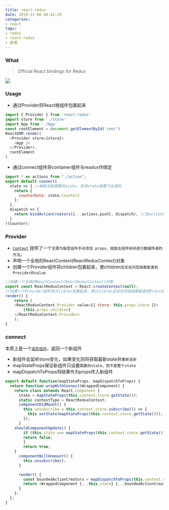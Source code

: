 ```yaml
---
title: react-redux
date: 2019-11-06 08:42:29
categories:
- react
tags:
- redux
- react-redux
- 原理
---
```


### What

> Official React bindings for Redux

<!-- more -->
![](/assets/blogImg/redux-async.png)
### Usage
+ 通过Provider将React根组件包裹起来
```javascript
import { Provider } from 'react-redux'
import store from './store'
import App from './App'
const rootElement = document.getElementById('root')
ReactDOM.render(
  <Provider store={store}>
    <App />
  </Provider>,
  rootElement
)
```
+ 通过connect组件将container组件与readux作绑定
```javascript
import * as actions from "./action";
export default connect(
  state => { //映射当前需要的state，形参state是整个应用的
    return {
      counterData: state.Counter2
    };
  },
  dispatch => {
    return bindActionCreators({...actions,push}, dispatch); //将actionCreators绑上dispatch
  }
)(Counter);
```
### Provider
+ [`Context`](https://zh-hans.reactjs.org/docs/context.html) 提供了一个`无需为每层组件手动添加 props，就能在组件树间进行数据传递的方法`。
+ 声明一个全局的ReactContext(ReactReduxContext)对象
+ 创建一个Provider组件将children包裹起来，使children`无论在何层级都能拿到Provider的value`

```javascript
//创建一个全局的ReactContext(ReactReduxContext)对象
export const ReactReduxContext = React.createContext(null);
//创建一个Provider组件将children包裹起来，使children无论在何层级都能拿到Provider的value
render() {
    return (
    <ReactReduxContext.Provider value={{ store: this.props.store }}>
        {this.props.children}
    </ReactReduxContext.Provider>
    );
}
```
### connect
本质上是一个[`高阶组件`](https://reactjs.org/docs/higher-order-components.html)，返回一个新组件
+ 新组件会监听store变化，如果变化则将获取最新state并`重新渲染`
+ mapStateProps保证新组件只设置`需要的state，而不是整个state`
+ mapDispatchToProps将结果作为props传入新组件

```javascript
export default function(mapStateProps, mapDispatchToProps) {
  return function wrapWithConnect(WrappedComponent) {
    return class extends React.Component {
      state = mapStateProps(this.context.store.getState());
      static contextType = ReactReduxContext;
      componentDidMount() {
        this.unsubscribe = this.context.store.subscribe(() => {
          this.setState(mapStateProps(this.context.store.getState()));
        });
      }
    shouldComponentUpdate() {
        if (this.state === mapStateProps(this.context.store.getState())) {
        return false;
        }
        return true;
    }
      componentWillUnmount() {
        this.unsubscribe();
      }

      render() {
        const boundedActionCreators = mapDispatchToProps(this.context.store.dispatch)
        return <WrappedComponent {...this.state} {...boundedActionCreators} />;
      }
    };
  };
}
```